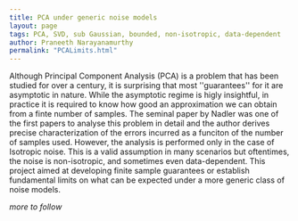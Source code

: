 ```yaml
---
title: PCA under generic noise models
layout: page
tags: PCA, SVD, sub Gaussian, bounded, non-isotropic, data-dependent
author: Praneeth Narayanamurthy
permalink: "PCALimits.html"
---
```


Although Principal Component Analysis (PCA) is a problem that has been studied for over a century, it is surprising that most ''guarantees'' for it are asymptotic in nature. While the asymptotic regime is higly insightful, in practice it is required to know how good an approximation we can obtain from a finte number of samples. The seminal paper by Nadler was one of the first papers to analyse this problem in detail and the author derives precise characterization of the errors incurred as a funciton of the number of samples used. However, the analysis is performed only in the case of Isotropic noise. This is a valid assumption in many scenarios but oftentimes, the noise is non-isotropic, and sometimes even data-dependent. This project aimed at developing finite sample guarantees or establish fundamental limits on what can be expected under a more generic class of noise models.

*more to follow*
